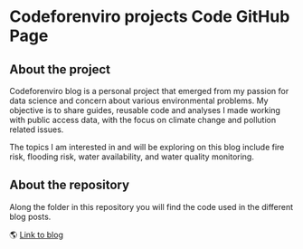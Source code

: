 # Codeforenviro projects Code GitHub Page

## About the project

Codeforenviro blog is a personal project that emerged from my passion for data science and concern about various environmental problems. My objective is to share guides, reusable code and analyses I made working with public access data, with the focus on climate change and pollution related issues.

The topics I am interested in and will be exploring on this blog include fire risk, flooding risk, water availability, and water quality monitoring.

## About the repository

Along the folder in this repository you will find the code used in the different blog posts. 

🌎 [Link to blog](https://codeforenviro.wordpress.com/)

